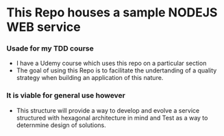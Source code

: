 # This Repo houses a sample NODEJS WEB service

### Usade for my TDD course

- I have a Udemy course which uses this repo on a particular section
- The goal of using this Repo is to facilitate the undertanding of a quality
  strategy when building an application of this nature.

### It is viable for general use however

- This structure will provide a way to develop and evolve a service structured
  with hexagonal architecture in mind and Test as a way to deternmine design of
  solutions.
